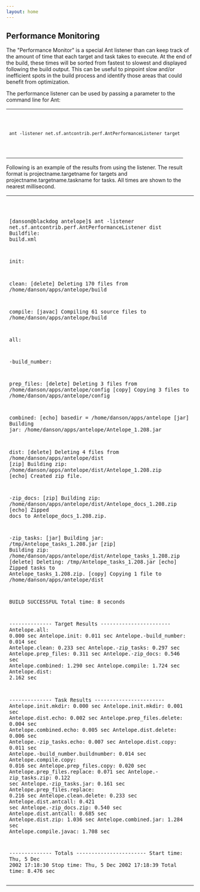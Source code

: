```yaml
---
layout: home
---
```

 Performance Monitoring
-----------------------------------------------------

The "Performance Monitor" is a special Ant listener than can keep track of the amount of time that each target and task takes to execute. At the end of the build, these times will be sorted from fastest to slowest and displayed following the build output. This can be useful to pinpoint slow and/or inefficient spots in the build process and identify those areas that could benefit from optimization.

The performance listener can be used by passing a parameter to the command line for Ant:

<table>
<colgroup>
<col width="100%" />
</colgroup>
<tbody>
<tr class="odd">
<td><pre class="programlisting"><code>

    ant -listener net.sf.antcontrib.perf.AntPerformanceListener target
</code></pre></td>
</tr>
</tbody>
</table>

Following is an example of the results from using the listener. The result format is projectname.targetname for targets and projectname.targetname.taskname for tasks. All times are shown to the nearest millisecond.

<table>
<colgroup>
<col width="100%" />
</colgroup>
<tbody>
<tr class="odd">
<td><pre class="programlisting"><code>

[danson@blackdog antelope]$ ant -listener net.sf.antcontrib.perf.AntPerformanceListener dist
Buildfile: build.xml

init:

clean:
   [delete] Deleting 170 files from /home/danson/apps/antelope/build

compile:
    [javac] Compiling 61 source files to /home/danson/apps/antelope/build

all:

-build_number:

prep_files:
   [delete] Deleting 3 files from /home/danson/apps/antelope/config
     [copy] Copying 3 files to /home/danson/apps/antelope/config

combined:
     [echo] basedir = /home/danson/apps/antelope
      [jar] Building jar: /home/danson/apps/antelope/Antelope_1.208.jar

dist:
   [delete] Deleting 4 files from /home/danson/apps/antelope/dist
      [zip] Building zip: /home/danson/apps/antelope/dist/Antelope_1.208.zip
     [echo] Created zip file.

-zip_docs:
      [zip] Building zip: /home/danson/apps/antelope/dist/Antelope_docs_1.208.zip
     [echo] Zipped docs to Antelope_docs_1.208.zip.

-zip_tasks:
      [jar] Building jar: /tmp/Antelope_tasks_1.208.jar
      [zip] Building zip: /home/danson/apps/antelope/dist/Antelope_tasks_1.208.zip
   [delete] Deleting: /tmp/Antelope_tasks_1.208.jar
     [echo] Zipped tasks to Antelope_tasks_1.208.zip.
     [copy] Copying 1 file to /home/danson/apps/antelope/dist

BUILD SUCCESSFUL
Total time: 8 seconds

-------------- Target Results -----------------------
Antelope.all: 0.000 sec
Antelope.init: 0.011 sec
Antelope.-build_number: 0.014 sec
Antelope.clean: 0.233 sec
Antelope.-zip_tasks: 0.297 sec
Antelope.prep_files: 0.311 sec
Antelope.-zip_docs: 0.546 sec
Antelope.combined: 1.290 sec
Antelope.compile: 1.724 sec
Antelope.dist: 2.162 sec

-------------- Task Results -----------------------
Antelope.init.mkdir: 0.000 sec
Antelope.init.mkdir: 0.001 sec
Antelope.dist.echo: 0.002 sec
Antelope.prep_files.delete: 0.004 sec
Antelope.combined.echo: 0.005 sec
Antelope.dist.delete: 0.006 sec
Antelope.-zip_tasks.echo: 0.007 sec
Antelope.dist.copy: 0.011 sec
Antelope.-build_number.buildnumber: 0.014 sec
Antelope.compile.copy: 0.016 sec
Antelope.prep_files.copy: 0.020 sec
Antelope.prep_files.replace: 0.071 sec
Antelope.-zip_tasks.zip: 0.122 sec
Antelope.-zip_tasks.jar: 0.161 sec
Antelope.prep_files.replace: 0.216 sec
Antelope.clean.delete: 0.233 sec
Antelope.dist.antcall: 0.421 sec
Antelope.-zip_docs.zip: 0.540 sec
Antelope.dist.antcall: 0.685 sec
Antelope.dist.zip: 1.036 sec
Antelope.combined.jar: 1.284 sec
Antelope.compile.javac: 1.708 sec

-------------- Totals -----------------------
Start time: Thu, 5 Dec 2002 17:18:30
Stop time: Thu, 5 Dec 2002 17:18:39
Total time: 8.476 sec
</code></pre></td>
</tr>
</tbody>
</table>

